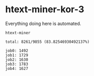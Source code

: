 # htext-miner-kor-3

Everything doing here is automated.

```
htext-miner

total: 8261/9855 (83.82546930492137%)

job0: 1492
job1: 1729
job2: 1630
job3: 1783
job4: 1627
```